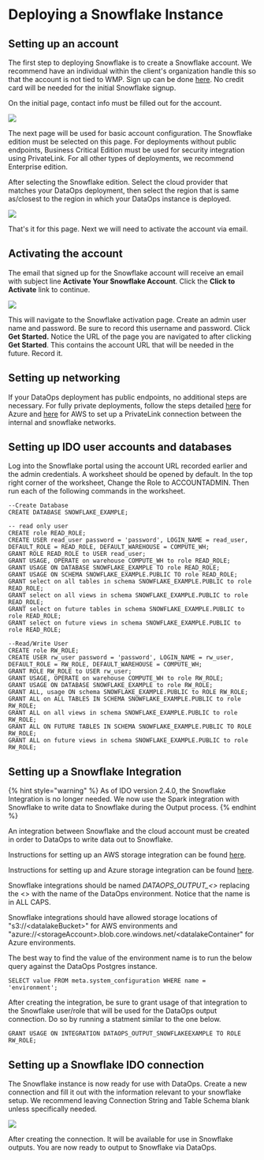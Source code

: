 # Deploying a Snowflake Instance

## Setting up an account

The first step to deploying Snowflake is to create a Snowflake account. We recommend have an individual within the client's organization handle this so that the account is not tied to WMP. Sign up can be done [here](https://signup.snowflake.com). No credit card will be needed for the initial Snowflake signup.

On the initial page, contact info must be filled out for the account.&#x20;

![](<../../.gitbook/assets/image (120).png>)

The next page will be used for basic account configuration. The Snowflake edition must be selected on this page. For deployments without public endpoints, Business Critical Edition must be used for security integration using PrivateLink. For all other types of deployments, we recommend Enterprise edition.&#x20;

After selecting the Snowflake edition. Select the cloud provider that matches your DataOps deployment, then select the region that is same as/closest to the region in which your DataOps instance is deployed.

![](<../../.gitbook/assets/image (206).png>)

That's it for this page. Next we will need to activate the account via email.

## Activating the account

The email that signed up for the Snowflake account will receive an email with subject line **Activate Your Snowflake Account**. Click the **Click to Activate** link to continue.

![](<../../.gitbook/assets/image (187).png>)

This will navigate to the Snowflake activation page. Create an admin user name and password. Be sure to record this username and password. Click **Get Started.** Notice the URL of the page you are navigated to after clicking **Get Started**. This contains the account URL that will be needed in the future. Record it.

## Setting up networking

If your DataOps deployment has public endpoints, no additional steps are necessary. For fully private deployments, follow the steps detailed [here](https://docs.snowflake.com/en/user-guide/privatelink-azure.html#configuring-access-to-snowflake-with-azure-private-link) for Azure and [here](https://docs.snowflake.com/en/user-guide/admin-security-privatelink.html#what-is-aws-privatelink) for AWS to set up a PrivateLink connection between the internal and snowflake networks.

## Setting up IDO user accounts and databases

Log into the Snowflake portal using the account URL recorded earlier and the admin credentials. A worksheet should be opened by default. In the top right corner of the worksheet, Change the Role to ACCOUNTADMIN. Then run each of the following commands in the worksheet.&#x20;

```
--Create Database
CREATE DATABASE SNOWFLAKE_EXAMPLE;

-- read only user
CREATE role READ_ROLE;
CREATE USER read_user password = 'password', LOGIN_NAME = read_user, DEFAULT_ROLE = READ_ROLE, DEFAULT_WAREHOUSE = COMPUTE_WH;
GRANT ROLE READ_ROLE to USER read_user;
GRANT USAGE, OPERATE on warehouse COMPUTE_WH to role READ_ROLE;
GRANT USAGE ON DATABASE SNOWFLAKE_EXAMPLE TO role READ_ROLE;
GRANT USAGE ON SCHEMA SNOWFLAKE_EXAMPLE.PUBLIC TO role READ_ROLE;
GRANT select on all tables in schema SNOWFLAKE_EXAMPLE.PUBLIC to role READ_ROLE;
GRANT select on all views in schema SNOWFLAKE_EXAMPLE.PUBLIC to role READ_ROLE;
GRANT select on future tables in schema SNOWFLAKE_EXAMPLE.PUBLIC to role READ_ROLE;
GRANT select on future views in schema SNOWFLAKE_EXAMPLE.PUBLIC to role READ_ROLE;

--Read/Write User
CREATE role RW_ROLE;
CREATE USER rw_user password = 'password', LOGIN_NAME = rw_user, DEFAULT_ROLE = RW_ROLE, DEFAULT_WAREHOUSE = COMPUTE_WH;
GRANT ROLE RW_ROLE to USER rw_user;
GRANT USAGE, OPERATE on warehouse COMPUTE_WH to role RW_ROLE;
GRANT USAGE ON DATABASE SNOWFLAKE_EXAMPLE to role RW_ROLE;
GRANT ALL, usage ON schema SNOWFLAKE_EXAMPLE.PUBLIC to ROLE RW_ROLE;
GRANT ALL on ALL TABLES IN SCHEMA SNOWFLAKE_EXAMPLE.PUBLIC to role RW_ROLE;
GRANT ALL on all views in schema SNOWFLAKE_EXAMPLE.PUBLIC to role RW_ROLE;
GRANT ALL ON FUTURE TABLES IN SCHEMA SNOWFLAKE_EXAMPLE.PUBLIC TO ROLE RW_ROLE;
GRANT ALL on future views in schema SNOWFLAKE_EXAMPLE.PUBLIC to role RW_ROLE;

```

## Setting up a Snowflake Integration

{% hint style="warning" %}
As of IDO version 2.4.0, the Snowflake Integration is no longer needed. We now use the Spark integration with Snowflake to write data to Snowflake during the Output process.&#x20;
{% endhint %}

An integration between Snowflake and the cloud account must be created in order to DataOps to write data out to Snowflake.&#x20;

Instructions for setting up an AWS storage integration can be found [here](https://docs.snowflake.com/en/user-guide/data-load-s3-config-storage-integration.html).

Instructions for setting up and Azure storage integration can be found [here](https://docs.snowflake.com/en/user-guide/data-load-azure-config.html#option-1-configuring-a-snowflake-storage-integration).

Snowflake integrations should be named _DATAOPS\_OUTPUT\_<>_ replacing the <> with the name of the DataOps environment. Notice that the name is in ALL CAPS.&#x20;

Snowflake integrations should have allowed storage locations of "s3://\<datalakeBucket>" for AWS environments and "azure://\<storageAccount>.blob.core.windows.net/\<datalakeContainer" for Azure environments.

The best way to find the value of the environment name is to run the below query against the DataOps Postgres instance.&#x20;

```
SELECT value FROM meta.system_configuration WHERE name = 'environment';
```

After creating the integration, be sure to grant usage of that integration to the Snowflake user/role that will be used for the DataOps output connection. Do so by running a statment similar to the one below.

```
GRANT USAGE ON INTEGRATION DATAOPS_OUTPUT_SNOWFLAKEEXAMPLE TO ROLE RW_ROLE;
```

## Setting up a Snowflake IDO connection

The Snowflake instance is now ready for use with DataOps. Create a new connection and fill it out with the information relevant to your snowflake setup. We recommend leaving Connection String and Table Schema blank unless specifically needed.

![](<../../.gitbook/assets/image (209).png>)

After creating the connection. It will be available for use in Snowflake outputs. You are now ready to output to Snowflake via DataOps.
